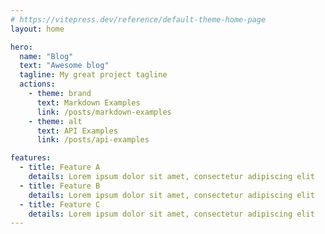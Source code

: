 ```yaml
---
# https://vitepress.dev/reference/default-theme-home-page
layout: home

hero:
  name: "Blog"
  text: "Awesome blog"
  tagline: My great project tagline
  actions:
    - theme: brand
      text: Markdown Examples
      link: /posts/markdown-examples
    - theme: alt
      text: API Examples
      link: /posts/api-examples

features:
  - title: Feature A
    details: Lorem ipsum dolor sit amet, consectetur adipiscing elit
  - title: Feature B
    details: Lorem ipsum dolor sit amet, consectetur adipiscing elit
  - title: Feature C
    details: Lorem ipsum dolor sit amet, consectetur adipiscing elit
---
```

